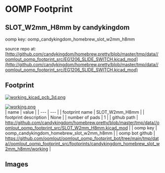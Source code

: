# OOMP Footprint  
## SLOT_W2mm_H8mm  by candykingdom  
  
oomp key: oomp_candykingdom_homebrew_slot_w2mm_h8mm  
  
source repo at: [http://github.com/candykingdom/homebrew.pretty/blob/master/tmp/data//oomlout_oomp_footprint_src/‎EG1206‎_SLIDE_SWITCH.kicad_mod](http://github.com/candykingdom/homebrew.pretty/blob/master/tmp/data//oomlout_oomp_footprint_src/‎EG1206‎_SLIDE_SWITCH.kicad_mod)  
## Footprint  
  
[![working_kicad_pcb_3d.png](working_kicad_pcb_3d_600.png)](working_kicad_pcb_3d.png)  
  
[![working.png](working_600.png)](working.png)  
| name | value | 
| --- | --- | 
| footprint name | SLOT_W2mm_H8mm | 
| footprint description | None | 
| number of pads | 1 | 
| github path | http://github.com/candykingdom/homebrew.pretty/blob/master/tmp/data//oomlout_oomp_footprint_src/SLOT_W2mm_H8mm.kicad_mod | 
| oomp key | oomp_candykingdom_homebrew_slot_w2mm_h8mm | 
| oomp bot github | https://github.com/oomlout/oomlout_oomp_footprint_bot/tree/main/tmp/data//oomlout_oomp_footprint_src/footprints/candykingdom_homebrew_slot_w2mm_h8mm/working | 
## Images  
